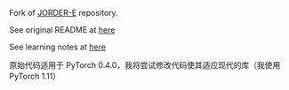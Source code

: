  Fork of [JORDER-E](https://github.com/flyywh/JORDER-E-Deep-Image-Deraining-TPAMI-2019-Journal) repository.
 
See original README at [here](./README_original.md)

See learning notes at [here](./learn.md)

原始代码适用于 PyTorch 0.4.0，我将尝试修改代码使其适应现代的库（我使用 PyTorch 1.11）